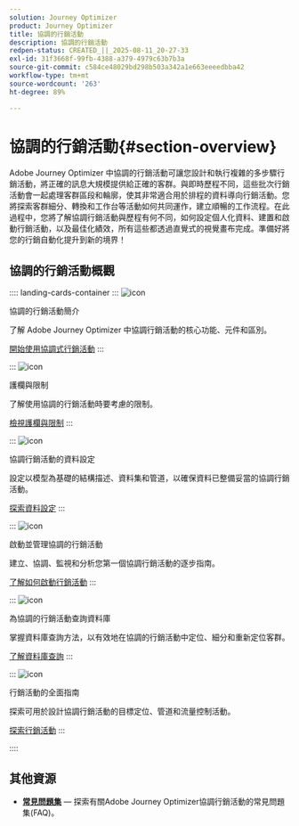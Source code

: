 ```yaml
---
solution: Journey Optimizer
product: Journey Optimizer
title: 協調的行銷活動
description: 協調的行銷活動
redpen-status: CREATED_||_2025-08-11_20-27-33
exl-id: 31f3668f-99fb-4388-a379-4979c63b7b3a
source-git-commit: c584ce48029bd298b503a342a1e663eeeedbba42
workflow-type: tm+mt
source-wordcount: '263'
ht-degree: 89%

---
```


# 協調的行銷活動{#section-overview}

Adobe Journey Optimizer 中協調的行銷活動可讓您設計和執行複雜的多步驟行銷活動，將正確的訊息大規模提供給正確的客群。與即時歷程不同，這些批次行銷活動會一起處理客群區段和輪廓，使其非常適合用於排程的資料導向行銷活動。您將探索客群細分、轉換和工作台等活動如何共同運作，建立順暢的工作流程。在此過程中，您將了解協調行銷活動與歷程有何不同，如何設定個人化資料、建置和啟動行銷活動，以及最佳化績效，所有這些都透過直覺式的視覺畫布完成。準備好將您的行銷自動化提升到新的境界！

## 協調的行銷活動概觀

:::: landing-cards-container
:::
![icon](https://cdn.experienceleague.adobe.com/icons/book.svg?lang=zh-Hant)

協調的行銷活動簡介

了解 Adobe Journey Optimizer 中協調行銷活動的核心功能、元件和區別。

[開始使用協調式行銷活動](../using/orchestrated/gs-orchestrated-campaigns.md)
:::

:::
![icon](https://cdn.experienceleague.adobe.com/icons/shield-halved.svg?lang=zh-Hant)

護欄與限制

了解使用協調的行銷活動時要考慮的限制。

[檢視護欄與限制](../using/orchestrated/guardrails.md)
:::

:::
![icon](https://cdn.experienceleague.adobe.com/icons/gear.svg?lang=zh-Hant)

協調行銷活動的資料設定

設定以模型為基礎的結構描述、資料集和管道，以確保資料已整備妥當的協調行銷活動。

[探索資料設定](data-configuration-landing-page.md)
:::

:::
![icon](https://cdn.experienceleague.adobe.com/icons/circle-play.svg?lang=zh-Hant)

啟動並管理協調的行銷活動

建立、協調、監視和分析您第一個協調行銷活動的逐步指南。

[了解如何啟動行銷活動](launch-landing-page.md)
:::

:::
![icon](https://cdn.experienceleague.adobe.com/icons/code-branch.svg?lang=zh-Hant)

為協調的行銷活動查詢資料庫

掌握資料庫查詢方法，以有效地在協調的行銷活動中定位、細分和重新定位客群。

[了解資料庫查詢](query-database-landing-page.md)
:::

:::
![icon](https://cdn.experienceleague.adobe.com/icons/puzzle-piece.svg?lang=zh-Hant)

行銷活動的全面指南

探索可用於設計協調行銷活動的目標定位、管道和流量控制活動。

[探索行銷活動](design-campaigns-landing-page.md)
:::

::::

## 其他資源

- **[常見問題集](../using/orchestrated/orchestrated-campaigns-faq.md)** — 探索有關Adobe Journey Optimizer協調行銷活動的常見問題集(FAQ)。

